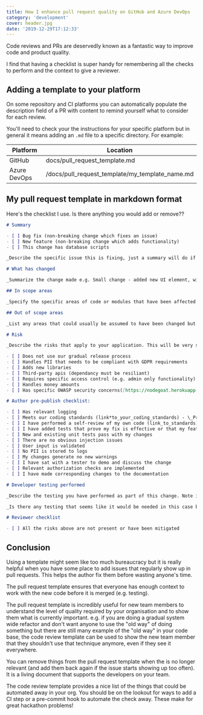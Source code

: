 ```yaml
---
title: How I enhance pull request quality on GitHub and Azure DevOps
category: 'development'
cover: header.jpg
date: '2019-12-29T17:12:33'
---
```


Code reviews and PRs are deservedly known as a fantastic way to improve code and product quality.

I find that having a checklist is super handy for remembering all the checks to perform and the context to give a reviewer.

<!-- end excerpt -->

## Adding a template to your platform

On some repository and CI platforms you can automatically populate the description field of a PR with content to remind yourself what to consider for each review.

You'll need to check your the instructions for your specific platform but in general it means adding an `.md` file to a specific directory. For example:

| Platform     | Location                                        |
| ------------ | ----------------------------------------------- |
| GitHub       | docs/pull_request_template.md                   |
| Azure DevOps | /docs/pull_request_template/my_template_name.md |

## My pull request template in markdown format

Here's the checklist I use. Is there anything you would add or remove??

```md
# Summary

- [ ] Bug fix (non-breaking change which fixes an issue)
- [ ] New feature (non-breaking change which adds functionality)
- [ ] This change has database scripts

_Describe the specific issue this is fixing, just a summary will do if there is a link back to the work item that this change adresses._

# What has changed

_Summarize the change made e.g. Small change - added new UI element, wired it up to existing data model._

## In scope areas

_Specify the specific areas of code or modules that have been affected by this change. e.g. frontend only, backend only or ticketing module and authentication module._

## Out of scope areas

_List any areas that could usually be assumed to have been changed but are not in this case. The point is to save the reviewer and tester time._

# Risk

_Describe the risks that apply to your application. This will be very specific to your business but some of the common risks are_

- [ ] Does not use our gradual release process
- [ ] Handles PII that needs to be compliant with GDPR requirements
- [ ] Adds new libraries
- [ ] Third-party apis (dependancy must be resiliant)
- [ ] Requires specific access control (e.g. admin only functionality)
- [ ] Handles money amounts
- [ ] Has specific OWASP security concerns([https://nodegoat.herokuapp.com/tutorial](https://nodegoat.herokuapp.com/tutorial))

# Author pre-publish checklist:

- [ ] Has relevant logging
- [ ] Meets our coding standards (link*to_your_coding_standards) - \_Prefer auto-linting for this if possible*
- [ ] I have performed a self-review of my own code (link_to_standards)
- [ ] I have added tests that prove my fix is effective or that my feature works
- [ ] New and existing unit tests pass with my changes
- [ ] There are no obvious injection issues
- [ ] User input is validated
- [ ] No PII is stored to logs
- [ ] My changes generate no new warnings
- [ ] I have sat with a tester to demo and discuss the change
- [ ] Relevant authorization checks are implemented
- [ ] I have made corresponding changes to the documentation

# Developer testing performed

_Describe the testing you have performed as part of this change. Note it here for the reviewer and tester. Note if there is any data or scripts required to set the system up correctly to test your feature._

_Is there any testing that seems like it would be needed in this case but maybe isn't required? - note it here with reasoning for the reviewer and tester_

# Reviewer checklist

- [ ] All the risks above are not present or have been mitigated
```

## Conclusion

Using a template might seem like too much bureaucracy but it is really helpful when you have some place to add issues that regularly show up in pull requests. This helps the author fix them before wasting anyone's time.

The pull request template ensures that everyone has enough context to work with the new code before it is merged (e.g. testing).

The pull request template is incredibly useful for new team members to understand the level of quality required by your organisation and to show them what is currently important. e.g. if you are doing a gradual system wide refactor and don't want anyone to use the "old way" of doing something but there are still many example of the "old way" in your code base, the code review template can be used to show the new team member that they shouldn't use that technique anymore, even if they see it everywhere.

You can remove things from the pull request template when the is no longer relevant (and add them back again if the issue starts showing up too often). It is a living document that supports the developers on your team.

The code review template provides a nice list of the things that could be automated away in your org. You should be on the lookout for ways to add a CI step or a pre-commit hook to automate the check away. These make for great hackathon problems!
